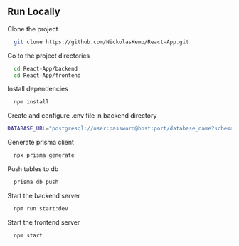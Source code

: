 ## Run Locally

Clone the project

```bash
  git clone https://github.com/NickolasKemp/React-App.git
```

Go to the project directories

```bash
  cd React-App/backend
  cd React-App/frontend
```

Install dependencies

```bash
  npm install
```

Create and configure .env file in backend directory 

```bash
DATABASE_URL="postgresql://user:password@host:port/database_name?schema=public"
```

Generate prisma client

```bash
  npx prisma generate
```

Push tables to db

```bash
  prisma db push
```

Start the backend server

```bash
  npm run start:dev
```

Start the frontend server

```bash
  npm start
```